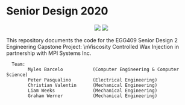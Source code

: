 # Senior Design 2020

<p align="center">
  <img src="https://www.newpaltz.edu/media/identity/logos/newpaltzlogo.jpg">
  <img src="https://www.mpi-systems.com/wp-content/uploads/2017/03/mpi-logo-615.png">
</p>

This repository documents the code for the EGG409 Senior Design 2 Engineering Capstone Project: \nViscosity Controlled Wax Injection in partnership with MPI Systems Inc.

      Team: 
            Myles Barcelo           (Computer Engineering & Computer Science)
            Peter Pasqualino        (Electrical Engineering) 
            Christian Valentin      (Mechanical Engineering)
            Liam Weeks              (Mechanical Engineering)
            Graham Werner           (Mechanical Engineering)
   

